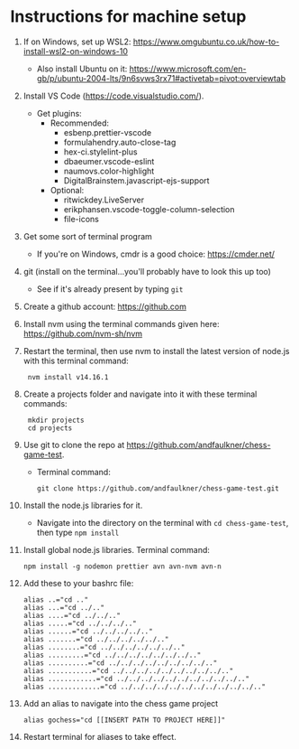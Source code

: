 Instructions for machine setup
==============================
1. If on Windows, set up WSL2: https://www.omgubuntu.co.uk/how-to-install-wsl2-on-windows-10
    -   Also install Ubuntu on it: https://www.microsoft.com/en-gb/p/ubuntu-2004-lts/9n6svws3rx71#activetab=pivot:overviewtab

2. Install VS Code (https://code.visualstudio.com/).
    -   Get plugins:
        -   Recommended:
            -   esbenp.prettier-vscode
            -   formulahendry.auto-close-tag
            -   hex-ci.stylelint-plus
            -   dbaeumer.vscode-eslint
            -   naumovs.color-highlight
            -   DigitalBrainstem.javascript-ejs-support
        -   Optional:
            -   ritwickdey.LiveServer
            -   erikphansen.vscode-toggle-column-selection
            -   file-icons

3. Get some sort of terminal program
    -   If you're on Windows, cmdr is a good choice: https://cmder.net/

4. git (install on the terminal...you'll probably have to look this up too)
    -   See if it's already present by typing `git`

5. Create a github account: https://github.com

6. Install nvm using the terminal commands given here: https://github.com/nvm-sh/nvm

7. Restart the terminal, then use nvm to install the latest version of node.js with this terminal command:

        nvm install v14.16.1

8. Create a projects folder and navigate into it with these terminal commands:

        mkdir projects
        cd projects

9. Use git to clone the repo at https://github.com/andfaulkner/chess-game-test.
    -   Terminal command:

            git clone https://github.com/andfaulkner/chess-game-test.git

10. Install the node.js libraries for it.
    -   Navigate into the directory on the terminal with `cd chess-game-test`, then type `npm install`

11. Install global node.js libraries. Terminal command:

        npm install -g nodemon prettier avn avn-nvm avn-n

12. Add these to your bashrc file:

        alias ..="cd .."
        alias ...="cd ../.."
        alias ....="cd ../../.."
        alias .....="cd ../../../.."
        alias ......="cd ../../../../.."
        alias .......="cd ../../../../../.."
        alias ........="cd ../../../../../../.."
        alias .........="cd ../../../../../../../.."
        alias ..........="cd ../../../../../../../../.."
        alias ...........="cd ../../../../../../../../../.."
        alias ............="cd ../../../../../../../../../../.."
        alias .............="cd ../../../../../../../../../../../.."

13. Add an alias to navigate into the chess game project

        alias gochess="cd [[INSERT PATH TO PROJECT HERE]]"

14. Restart terminal for aliases to take effect.
